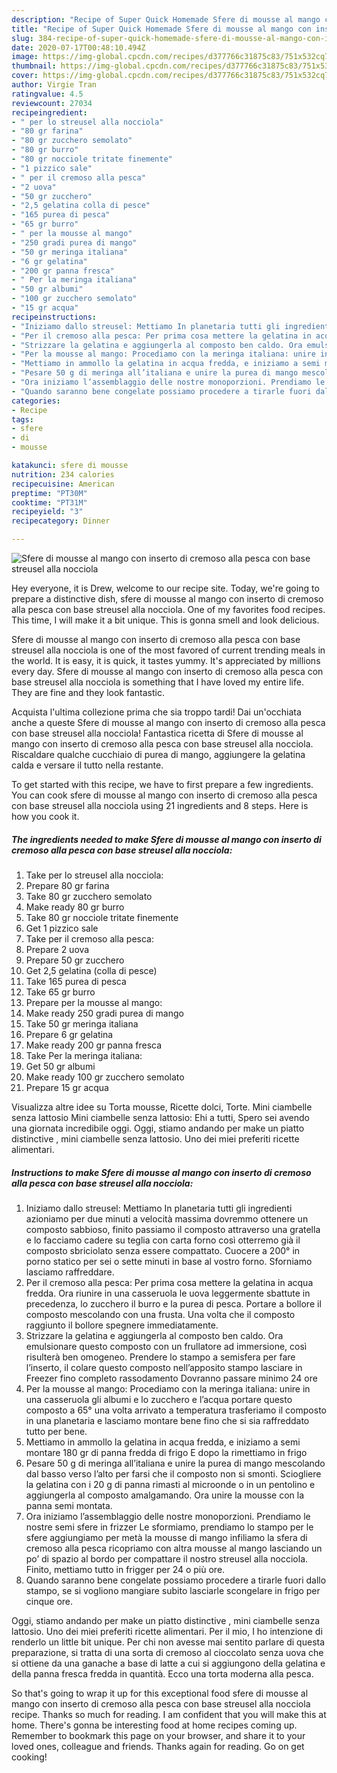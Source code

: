 ```yaml
---
description: "Recipe of Super Quick Homemade Sfere di mousse al mango con inserto di cremoso alla pesca con base streusel alla nocciola"
title: "Recipe of Super Quick Homemade Sfere di mousse al mango con inserto di cremoso alla pesca con base streusel alla nocciola"
slug: 384-recipe-of-super-quick-homemade-sfere-di-mousse-al-mango-con-inserto-di-cremoso-alla-pesca-con-base-streusel-alla-nocciola
date: 2020-07-17T00:48:10.494Z
image: https://img-global.cpcdn.com/recipes/d377766c31875c83/751x532cq70/sfere-di-mousse-al-mango-con-inserto-di-cremoso-alla-pesca-con-base-streusel-alla-nocciola-recipe-main-photo.jpg
thumbnail: https://img-global.cpcdn.com/recipes/d377766c31875c83/751x532cq70/sfere-di-mousse-al-mango-con-inserto-di-cremoso-alla-pesca-con-base-streusel-alla-nocciola-recipe-main-photo.jpg
cover: https://img-global.cpcdn.com/recipes/d377766c31875c83/751x532cq70/sfere-di-mousse-al-mango-con-inserto-di-cremoso-alla-pesca-con-base-streusel-alla-nocciola-recipe-main-photo.jpg
author: Virgie Tran
ratingvalue: 4.5
reviewcount: 27034
recipeingredient:
- " per lo streusel alla nocciola"
- "80 gr farina"
- "80 gr zucchero semolato"
- "80 gr burro"
- "80 gr nocciole tritate finemente"
- "1 pizzico sale"
- " per il cremoso alla pesca"
- "2 uova"
- "50 gr zucchero"
- "2,5 gelatina colla di pesce"
- "165 purea di pesca"
- "65 gr burro"
- " per la mousse al mango"
- "250 gradi purea di mango"
- "50 gr meringa italiana"
- "6 gr gelatina"
- "200 gr panna fresca"
- " Per la meringa italiana"
- "50 gr albumi"
- "100 gr zucchero semolato"
- "15 gr acqua"
recipeinstructions:
- "Iniziamo dallo streusel: Mettiamo In planetaria tutti gli ingredienti azioniamo per due minuti a velocità massima dovremmo ottenere un composto sabbioso, finito passiamo il composto attraverso una gratella e lo facciamo cadere su teglia con carta forno così otterremo già il composto sbriciolato senza essere compattato. Cuocere a 200° in porno statico per sei o sette minuti in base al vostro forno. Sforniamo lasciamo raffreddare."
- "Per il cremoso alla pesca: Per prima cosa mettere la gelatina in acqua fredda. Ora riunire in una casseruola le uova leggermente sbattute in precedenza, lo zucchero il burro e la purea di pesca. Portare a bollore il composto mescolando con una frusta. Una volta che il composto raggiunto il bollore spegnere immediatamente."
- "Strizzare la gelatina e aggiungerla al composto ben caldo. Ora emulsionare questo composto con un frullatore ad immersione, così risulterà ben omogeneo. Prendere lo stampo a semisfera per fare l’inserto, il colare questo composto nell’apposito stampo lasciare in Freezer fino completo rassodamento Dovranno passare minimo 24 ore"
- "Per la mousse al mango: Procediamo con la meringa italiana: unire in una casseruola gli albumi e lo zucchero e l’acqua portare questo composto a 65° una volta arrivato a temperatura trasferiamo il composto in una planetaria e lasciamo montare bene fino che si sia raffreddato tutto per bene."
- "Mettiamo in ammollo la gelatina in acqua fredda, e iniziamo a semi montare 180 gr di panna fredda di frigo E dopo la rimettiamo in frigo"
- "Pesare 50 g di meringa all’italiana e unire la purea di mango mescolando dal basso verso l’alto per farsi che il composto non si smonti. Sciogliere la gelatina con i 20 g di panna rimasti al microonde o in un pentolino e aggiungerla al composto amalgamando. Ora unire la mousse con la panna semi montata."
- "Ora iniziamo l’assemblaggio delle nostre monoporzioni. Prendiamo le nostre semi sfere in frizzer Le sformiamo, prendiamo lo stampo per le sfere aggiungiamo per metà la mousse di mango infiliamo la sfera di cremoso alla pesca ricopriamo con altra mousse al mango lasciando un po’ di spazio al bordo per compattare il nostro streusel alla nocciola. Finito, mettiamo tutto in frigger per 24 o più ore."
- "Quando saranno bene congelate possiamo procedere a tirarle fuori dallo stampo, se si vogliono mangiare subito lasciarle scongelare in frigo per cinque ore."
categories:
- Recipe
tags:
- sfere
- di
- mousse

katakunci: sfere di mousse 
nutrition: 234 calories
recipecuisine: American
preptime: "PT30M"
cooktime: "PT31M"
recipeyield: "3"
recipecategory: Dinner

---
```



![Sfere di mousse al mango con inserto di cremoso alla pesca con base streusel alla nocciola](https://img-global.cpcdn.com/recipes/d377766c31875c83/751x532cq70/sfere-di-mousse-al-mango-con-inserto-di-cremoso-alla-pesca-con-base-streusel-alla-nocciola-recipe-main-photo.jpg)

Hey everyone, it is Drew, welcome to our recipe site. Today, we're going to prepare a distinctive dish, sfere di mousse al mango con inserto di cremoso alla pesca con base streusel alla nocciola. One of my favorites food recipes. This time, I will make it a bit unique. This is gonna smell and look delicious.

Sfere di mousse al mango con inserto di cremoso alla pesca con base streusel alla nocciola is one of the most favored of current trending meals in the world. It is easy, it is quick, it tastes yummy. It's appreciated by millions every day. Sfere di mousse al mango con inserto di cremoso alla pesca con base streusel alla nocciola is something that I have loved my entire life. They are fine and they look fantastic.

Acquista l&#39;ultima collezione prima che sia troppo tardi! Dai un&#39;occhiata anche a queste Sfere di mousse al mango con inserto di cremoso alla pesca con base streusel alla nocciola! Fantastica ricetta di Sfere di mousse al mango con inserto di cremoso alla pesca con base streusel alla nocciola. Riscaldare qualche cucchiaio di purea di mango, aggiungere la gelatina calda e versare il tutto nella restante.


To get started with this recipe, we have to first prepare a few ingredients. You can cook sfere di mousse al mango con inserto di cremoso alla pesca con base streusel alla nocciola using 21 ingredients and 8 steps. Here is how you cook it.

<!--inarticleads1-->

##### The ingredients needed to make Sfere di mousse al mango con inserto di cremoso alla pesca con base streusel alla nocciola:

1. Take  per lo streusel alla nocciola:
1. Prepare 80 gr farina
1. Take 80 gr zucchero semolato
1. Make ready 80 gr burro
1. Take 80 gr nocciole tritate finemente
1. Get 1 pizzico sale
1. Take  per il cremoso alla pesca:
1. Prepare 2 uova
1. Prepare 50 gr zucchero
1. Get 2,5 gelatina (colla di pesce)
1. Take 165 purea di pesca
1. Take 65 gr burro
1. Prepare  per la mousse al mango:
1. Make ready 250 gradi purea di mango
1. Take 50 gr meringa italiana
1. Prepare 6 gr gelatina
1. Make ready 200 gr panna fresca
1. Take  Per la meringa italiana:
1. Get 50 gr albumi
1. Make ready 100 gr zucchero semolato
1. Prepare 15 gr acqua


Visualizza altre idee su Torta mousse, Ricette dolci, Torte. Mini ciambelle senza lattosio Mini ciambelle senza lattosio: Ehi a tutti, Spero sei avendo una giornata incredibile oggi. Oggi, stiamo andando per make un piatto distinctive , mini ciambelle senza lattosio. Uno dei miei preferiti ricette alimentari. 

<!--inarticleads2-->

##### Instructions to make Sfere di mousse al mango con inserto di cremoso alla pesca con base streusel alla nocciola:

1. Iniziamo dallo streusel: Mettiamo In planetaria tutti gli ingredienti azioniamo per due minuti a velocità massima dovremmo ottenere un composto sabbioso, finito passiamo il composto attraverso una gratella e lo facciamo cadere su teglia con carta forno così otterremo già il composto sbriciolato senza essere compattato. Cuocere a 200° in porno statico per sei o sette minuti in base al vostro forno. Sforniamo lasciamo raffreddare.
1. Per il cremoso alla pesca: Per prima cosa mettere la gelatina in acqua fredda. Ora riunire in una casseruola le uova leggermente sbattute in precedenza, lo zucchero il burro e la purea di pesca. Portare a bollore il composto mescolando con una frusta. Una volta che il composto raggiunto il bollore spegnere immediatamente.
1. Strizzare la gelatina e aggiungerla al composto ben caldo. Ora emulsionare questo composto con un frullatore ad immersione, così risulterà ben omogeneo. Prendere lo stampo a semisfera per fare l’inserto, il colare questo composto nell’apposito stampo lasciare in Freezer fino completo rassodamento Dovranno passare minimo 24 ore
1. Per la mousse al mango: Procediamo con la meringa italiana: unire in una casseruola gli albumi e lo zucchero e l’acqua portare questo composto a 65° una volta arrivato a temperatura trasferiamo il composto in una planetaria e lasciamo montare bene fino che si sia raffreddato tutto per bene.
1. Mettiamo in ammollo la gelatina in acqua fredda, e iniziamo a semi montare 180 gr di panna fredda di frigo E dopo la rimettiamo in frigo
1. Pesare 50 g di meringa all’italiana e unire la purea di mango mescolando dal basso verso l’alto per farsi che il composto non si smonti. Sciogliere la gelatina con i 20 g di panna rimasti al microonde o in un pentolino e aggiungerla al composto amalgamando. Ora unire la mousse con la panna semi montata.
1. Ora iniziamo l’assemblaggio delle nostre monoporzioni. Prendiamo le nostre semi sfere in frizzer Le sformiamo, prendiamo lo stampo per le sfere aggiungiamo per metà la mousse di mango infiliamo la sfera di cremoso alla pesca ricopriamo con altra mousse al mango lasciando un po’ di spazio al bordo per compattare il nostro streusel alla nocciola. Finito, mettiamo tutto in frigger per 24 o più ore.
1. Quando saranno bene congelate possiamo procedere a tirarle fuori dallo stampo, se si vogliono mangiare subito lasciarle scongelare in frigo per cinque ore.


Oggi, stiamo andando per make un piatto distinctive , mini ciambelle senza lattosio. Uno dei miei preferiti ricette alimentari. Per il mio, I ho intenzione di renderlo un little bit unique. Per chi non avesse mai sentito parlare di questa preparazione, si tratta di una sorta di cremoso al cioccolato senza uova che si ottiene da una ganache a base di latte a cui si aggiungono della gelatina e della panna fresca fredda in quantità. Ecco una torta moderna alla pesca. 

So that's going to wrap it up for this exceptional food sfere di mousse al mango con inserto di cremoso alla pesca con base streusel alla nocciola recipe. Thanks so much for reading. I am confident that you will make this at home. There's gonna be interesting food at home recipes coming up. Remember to bookmark this page on your browser, and share it to your loved ones, colleague and friends. Thanks again for reading. Go on get cooking!
